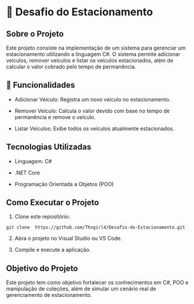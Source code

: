 
#  🚗 Desafio do Estacionamento

## Sobre o Projeto

Este projeto consiste na implementação de um sistema para gerenciar um estacionamento utilizando a linguagem C#. O sistema permite adicionar veículos, remover veículos e listar os veículos estacionados, além de calcular o valor cobrado pelo tempo de permanência.


## 🔹 Funcionalidades

- Adicionar Veículo: Registra um novo veículo no estacionamento.

- Remover Veículo: Calcula o valor devido com base no tempo de permanência e remove o veículo.

- Listar Veículos: Exibe todos os veículos atualmente estacionados.

## Tecnologias Utilizadas

- Linguagem: C#

- .NET Core

- Programação Orientada a Objetos (POO)


## Como Executar o Projeto

1. Clone este repositório:
```
git clone  https://github.com/Thxgirl4/Desafio-do-Estacionamento.git

```
2. Abra o projeto no Visual Studio ou VS Code.

3. Compile e execute a aplicação.




    
## Objetivo do Projeto
Este projeto tem como objetivo fortalecer os conhecimentos em C#, POO e manipulação de coleções, além de simular um cenário real de gerenciamento de estacionamento.
